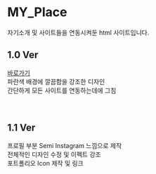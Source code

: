 # MY_Place
자기소개 및 사이트들을 연동시켜둔 html 사이트입니다.
<br/>
## 1.0 Ver
<a href="https://htmlpreview.github.io/?https://github.com/BaekGunWoo1119/MY_Place/blob/main/myplace.html">바로가기</a><br/>
파란색 배경에 깔끔함을 강조한 디자인<br/>
간단하게 모든 사이트를 연동하는데에 그침<br/><br/><br/>

## 1.1 Ver
프로필 부분 Semi Instagram 느낌으로 제작<br/>
전체적인 디자인 수정 및 이펙트 강조<br/>
포트폴리오 Icon 제작 및 링크<br/>
